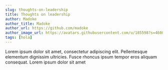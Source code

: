 ```yaml
---
slug: thoughts-on-leadership
title: Thoughts on leadership
author: Madoke
author_title: Madoke
author_url: https://github.com/madoke
author_image_url: https://avatars.githubusercontent.com/u/185598?s=460&v=4
tags: [hola]
---
```


Lorem ipsum dolor sit amet, consectetur adipiscing elit. Pellentesque elementum dignissim ultricies. Fusce rhoncus ipsum tempor eros aliquam consequat. Lorem ipsum dolor sit amet
